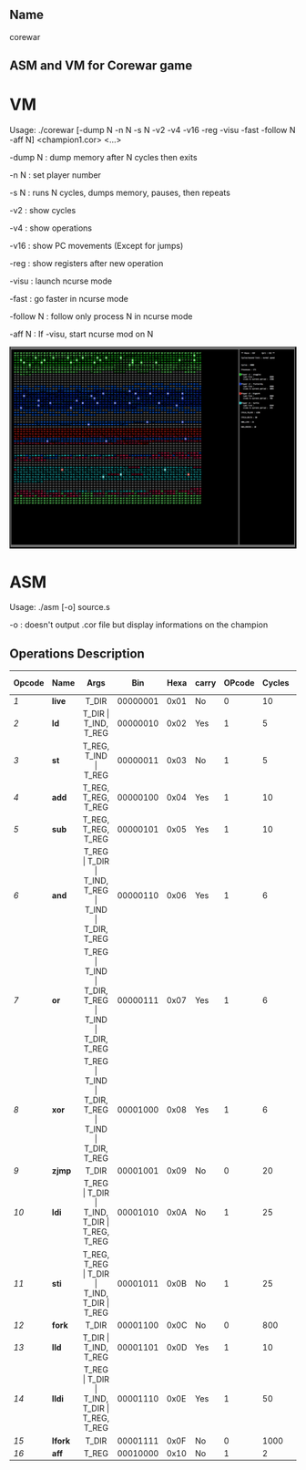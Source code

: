 ##  Name
corewar

##	ASM and VM for Corewar game

# VM

Usage: ./corewar [-dump N -n N -s N -v2 -v4 -v16 -reg -visu -fast -follow N -aff N] <champion1.cor> <...>

-dump N 	: dump memory after N cycles then exits

-n N     	: set player number

-s N     	: runs N cycles, dumps memory, pauses, then repeats

-v2      	: show cycles

-v4      	: show operations

-v16     	: show PC movements (Except for jumps)

-reg     	: show registers after new operation

-visu    	: launch ncurse mode

-fast    	: go faster in ncurse mode

-follow N	: follow only process N in ncurse mode

-aff N   	: If -visu, start ncurse mod on N


<p align="left">
	<img src="images/corewar.png" width="700">
</p>

# ASM

Usage: ./asm [-o] source.s

-o			: doesn't output .cor file but display informations on the champion

##  Operations Description

|Opcode	 |Name	 	|Args 		  												|Bin	 |Hexa		|carry	|OPcode	 |Cycles	|DIR s   |
| ------ | -------- |:---------------------------------------------------------:| ------ | -------- | ----- | ------ | -------- | ------ |
|*1*    |**live**	|T_DIR     													|00000001|	0x01	|No		|		0|10		|4		 |
|*2*	|**ld**		|T_DIR \| T_IND, T_REG										|00000010|	0x02	|Yes	|		1|5			|4		 |
|*3*	|**st**		|T_REG, T_IND \| T_REG										|00000011|	0x03	|No		|		1|5			|-		 |
|*4*	|**add**	|T_REG, T_REG, T_REG										|00000100|	0x04	|Yes	|		1|10		|-		 |
|*5*	|**sub**	|T_REG, T_REG, T_REG										|00000101|	0x05	|Yes	|		1|10		|-		 |
|*6*	|**and**	|T_REG \| T_DIR \| T_IND, T_REG \| T_IND \| T_DIR, T_REG	|00000110|	0x06	|Yes	|		1|6			|4		 |
|*7*	|**or**		|T_REG \| T_IND \| T_DIR, T_REG \| T_IND \| T_DIR, T_REG	|00000111|	0x07	|Yes	|		1|6			|4		 |
|*8*	|**xor**	|T_REG \| T_IND \| T_DIR, T_REG \| T_IND \| T_DIR, T_REG	|00001000|	0x08	|Yes	|		1|6			|4		 |
|*9*	|**zjmp**	|T_DIR														|00001001|	0x09	|No		|		0|20		|2		 |
|*10*	|**ldi**	|T_REG \| T_DIR \| T_IND, T_DIR \| T_REG, T_REG				|00001010|	0x0A	|No		|		1|25		|2		 |
|*11*	|**sti**	|T_REG, T_REG \| T_DIR \| T_IND, T_DIR \| T_REG				|00001011|	0x0B	|No		|		1|25		|2		 |
|*12*	|**fork**	|T_DIR														|00001100|	0x0C	|No		|		0|800		|2		 |
|*13*	|**lld**	|T_DIR \| T_IND, T_REG										|00001101|	0x0D	|Yes	|		1|10		|4		 |
|*14*	|**lldi**	|T_REG \| T_DIR \| T_IND, T_DIR \| T_REG, T_REG				|00001110|	0x0E	|Yes	|		1|50		|2		 |
|*15*	|**lfork**	|T_DIR														|00001111|	0x0F	|No		|		0|1000		|2		 |
|*16*	|**aff**	|T_REG														|00010000|	0x10	|No		|		1|2			|-		 |
